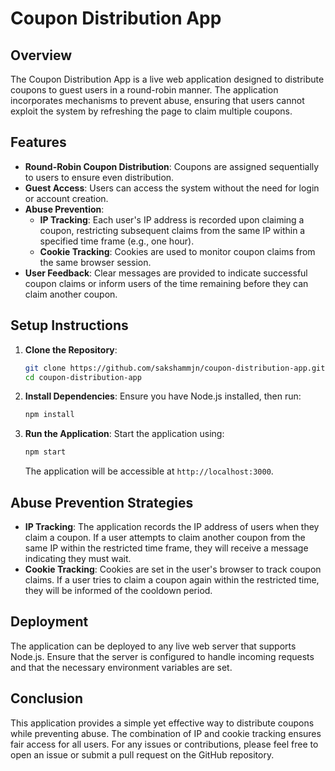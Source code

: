# Coupon Distribution App

## Overview
The Coupon Distribution App is a live web application designed to distribute coupons to guest users in a round-robin manner. The application incorporates mechanisms to prevent abuse, ensuring that users cannot exploit the system by refreshing the page to claim multiple coupons.

## Features
- **Round-Robin Coupon Distribution**: Coupons are assigned sequentially to users to ensure even distribution.
- **Guest Access**: Users can access the system without the need for login or account creation.
- **Abuse Prevention**:
  - **IP Tracking**: Each user's IP address is recorded upon claiming a coupon, restricting subsequent claims from the same IP within a specified time frame (e.g., one hour).
  - **Cookie Tracking**: Cookies are used to monitor coupon claims from the same browser session.
- **User Feedback**: Clear messages are provided to indicate successful coupon claims or inform users of the time remaining before they can claim another coupon.

## Setup Instructions
1. **Clone the Repository**:
   ```bash
   git clone https://github.com/sakshammjn/coupon-distribution-app.git
   cd coupon-distribution-app
   ```

2. **Install Dependencies**:
   Ensure you have Node.js installed, then run:
   ```bash
   npm install
   ```

3. **Run the Application**:
   Start the application using:
   ```bash
   npm start
   ```
   The application will be accessible at `http://localhost:3000`.

## Abuse Prevention Strategies
- **IP Tracking**: The application records the IP address of users when they claim a coupon. If a user attempts to claim another coupon from the same IP within the restricted time frame, they will receive a message indicating they must wait.
- **Cookie Tracking**: Cookies are set in the user's browser to track coupon claims. If a user tries to claim a coupon again within the restricted time, they will be informed of the cooldown period.

## Deployment
The application can be deployed to any live web server that supports Node.js. Ensure that the server is configured to handle incoming requests and that the necessary environment variables are set.

## Conclusion
This application provides a simple yet effective way to distribute coupons while preventing abuse. The combination of IP and cookie tracking ensures fair access for all users. For any issues or contributions, please feel free to open an issue or submit a pull request on the GitHub repository.
